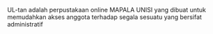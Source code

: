 UL-tan adalah perpustakaan online MAPALA UNISI yang dibuat untuk memudahkan akses anggota terhadap segala sesuatu yang bersifat administratif
